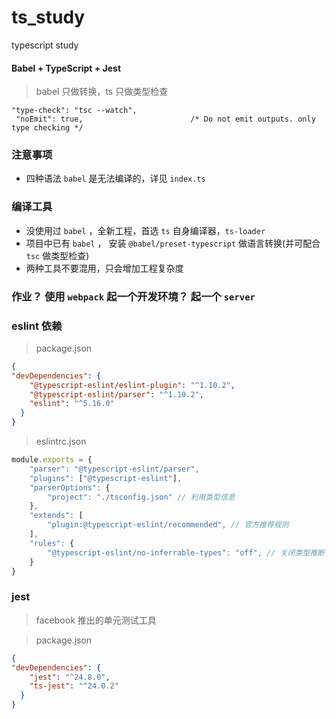 # ts_study
typescript study

#### Babel + TypeScript + Jest
> babel 只做转换，ts 只做类型检查 

```
"type-check": "tsc --watch",
 "noEmit": true,                        /* Do not emit outputs. only type checking */
```

### 注意事项
- 四种语法 `babel` 是无法编译的，详见 `index.ts`

### 编译工具
- 没使用过 `babel` ，全新工程，首选 `ts` 自身编译器，`ts-loader`
- 项目中已有 `babel` ， 安装 `@babel/preset-typescript` 做语言转换(并可配合 `tsc` 做类型检查)
- 两种工具不要混用，只会增加工程复杂度 

### 作业？ 使用 `webpack` 起一个开发环境？ 起一个 `server`

### eslint 依赖
> package.json

```json
{
"devDependencies": {
    "@typescript-eslint/eslint-plugin": "^1.10.2",
    "@typescript-eslint/parser": "^1.10.2",
    "eslint": "^5.16.0"
  }
}
```
> eslintrc.json

```js
module.exports = {
    "parser": "@typescript-eslint/parser",
    "plugins": ["@typescript-eslint"],
    "parserOptions": {
        "project": "./tsconfig.json" // 利用类型信息
    },
    "extends": [
        "plugin:@typescript-eslint/recommended", // 官方推荐规则
    ],
    "rules": {
        "@typescript-eslint/no-inferrable-types": "off", // 关闭类型推断
    }
}
```

### jest
> facebook 推出的单元测试工具

> package.json

```json
{
"devDependencies": {
    "jest": "^24.8.0",
    "ts-jest": "^24.0.2"
  }
}
```
